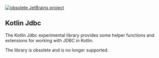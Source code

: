 [![obsolete JetBrains project](https://jb.gg/badges/obsolete.svg)](https://confluence.jetbrains.com/display/ALL/JetBrains+on+GitHub)

## Kotlin Jdbc

The Kotlin Jdbc experimental library provides some helper functions and extensions for working with JDBC in Kotlin.

The library is obsolete and is no longer supported.
